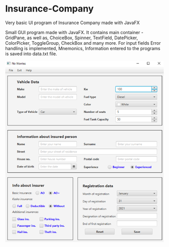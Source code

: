 # Insurance-Company
Very basic UI program of Insurance Company made with JavaFX

Small GUI program made with JavaFX. It contains main container - GridPane,
as well as, ChoiceBox, Spinner, TextField, DatePicker, ColorPicker,
ToggleGroup, CheckBox and many more. For input fields Error handling
is implemented, Mnemonics, Information entered to the programs
is saved into data.txt file.

![Alt text](https://github.com/simasgg/Insurance-Company/blob/master/image.png)
